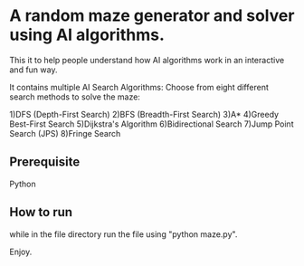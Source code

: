# A random maze generator and solver using AI algorithms.
This it to help people understand how AI algorithms work in an interactive and fun way.

It contains multiple AI Search Algorithms:
Choose from eight different search methods to solve the maze:

1)DFS (Depth-First Search)
2)BFS (Breadth-First Search)
3)A*
4)Greedy Best-First Search
5)Dijkstra's Algorithm
6)Bidirectional Search 
7)Jump Point Search (JPS)
8)Fringe Search


## Prerequisite
Python

## How to run
while in the file directory run the file using 
"python maze.py".

Enjoy.
